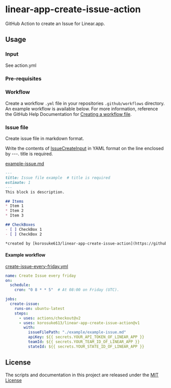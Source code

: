 # linear-app-create-issue-action

GitHub Action to create an Issue for Linear.app.

## Usage

### Input
See action.yml

### Pre-requisites

### Workflow
Create a workflow `.yml` file in your repositories `.github/workflows` directory. An example workflow is available below. For more information, reference the GitHub Help Documentation for [Creating a workflow file](https://help.github.com/en/articles/configuring-a-workflow#creating-a-workflow-file).

### Issue file
Create issue file in markdown format.

Write the contents of [IssueCreateInput](https://github.com/linear/linear/blob/8553690da1455e2f6a109bed65223bc5400fa7c2/packages/sdk/src/schema.graphql#L2021) in YAML format on the line enclosed by ---. title is required.

[example-issue.md](./example/example-issue.md)
```markdown
---
title: Issue file example  # title is required
estimate: 1
---
This block is description.

## Items
* Item 1
* Item 2
* Item 3

## CheckBoxes
- [ ] CheckBox 1
- [ ] CheckBox 2

*created by [korosuke613/linear-app-create-issue-action](https://github.com/korosuke613/linear-app-create-issue-action)*
```


#### Example workflow

[create-issue-every-friday.yml](example/create-issue-every-friday.yml)
```yaml
name: Create Issue every friday
on:
  schedule:
    cron: "0 8 * * 5"  # At 08:00 on Friday (UTC).

jobs:
  create-issue:
    runs-on: ubuntu-latest
    steps:
      - uses: actions/checkout@v2
      - uses: korosuke613/linear-app-create-issue-action@v1
        with:
          issueFilePath: "./example/example-issue.md"
          apiKey: ${{ secrets.YOUR_API_TOKEN_OF_LINEAR_APP }}
          teamId: ${{ secrets.YOUR_TEAM_ID_OF_LINEAR_APP }}
          stateId: ${{ secrets.YOUR_STATE_ID_OF_LINEAR_APP }}
```

## License
The scripts and documentation in this project are released under the [MIT License](LICENSE)

